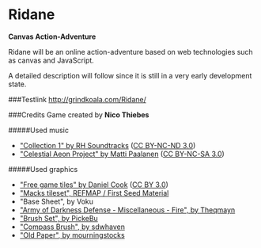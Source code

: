 Ridane
======

**Canvas Action-Adventure**

Ridane will be an online action-adventure based on web technologies such as canvas and JavaScript.

A detailed description will follow since it is still in a very early development state.


###Testlink
http://grindkoala.com/Ridane/


###Credits
Game created by **Nico Thiebes**

#####Used music
* ["Collection 1" by RH Soundtracks](http://music.rhsoundtracks.net/album/collection-1-free-music) ([CC BY-NC-ND 3.0](http://creativecommons.org/licenses/by-nc-nd/3.0/))
* ["Celestial Aeon Project" by Matti Paalanen](http://www.mattipaalanen.com/projects.html) ([CC BY-NC-SA 3.0](http://creativecommons.org/licenses/by-nc-sa/3.0/))

#####Used graphics
* ["Free game tiles" by Daniel Cook](http://www.lostgarden.com/2006/07/more-free-game-graphics.html) ([CC BY 3.0](http://creativecommons.org/licenses/by/3.0/))
* ["Macks tileset", REFMAP / First Seed Material](http://www.tekepon.net/fsm/modules/refmap/)
* "Base Sheet", by Voku
* ["Army of Darkness Defense - Miscellaneous - Fire", by Theqmayn](http://www.spriters-resource.com/mobile_phone/aoddef/sheet/45181/)
* ["Brush Set", by PickeBu](http://pickebu.deviantart.com)
* ["Compass Brush", by sdwhaven](http://sdwhaven.deviantart.com)
* ["Old Paper", by mourningstocks](http://mourningstocks.deviantart.com)

